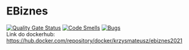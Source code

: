 # EBiznes
[![Quality Gate Status](https://sonarcloud.io/api/project_badges/measure?project=matthewkrzys_EBiznes&metric=alert_status)](https://sonarcloud.io/dashboard?id=matthewkrzys_EBiznes)
[![Code Smells](https://sonarcloud.io/api/project_badges/measure?project=matthewkrzys_EBiznes&metric=code_smells)](https://sonarcloud.io/dashboard?id=matthewkrzys_EBiznes)
[![Bugs](https://sonarcloud.io/api/project_badges/measure?project=matthewkrzys_EBiznes&metric=bugs)](https://sonarcloud.io/dashboard?id=matthewkrzys_EBiznes)
\
Link do dockerhub: https://hub.docker.com/repository/docker/krzysmateusz/ebiznes2021
